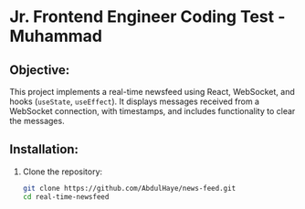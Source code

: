 # Jr. Frontend Engineer Coding Test - Muhammad



## Objective:
This project implements a real-time newsfeed using React, WebSocket, and hooks (`useState`, `useEffect`). It displays messages received from a WebSocket connection, with timestamps, and includes functionality to clear the messages.

## Installation:
1. Clone the repository:
   ```bash
   git clone https://github.com/AbdulHaye/news-feed.git
   cd real-time-newsfeed

